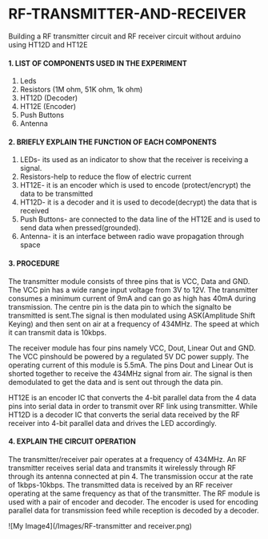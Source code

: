 # RF-TRANSMITTER-AND-RECEIVER
Building a RF transmitter circuit and RF receiver circuit without arduino using HT12D and HT12E

#### 1. LIST OF COMPONENTS USED IN THE EXPERIMENT

  1. Leds 
  2. Resistors (1M ohm, 51K ohm, 1k ohm)
  3. HT12D (Decoder)
  4. HT12E (Encoder)
  5. Push Buttons
  6. Antenna

#### 2. BRIEFLY  EXPLAIN  THE FUNCTION OF EACH COMPONENTS

  1. LEDs- its used as an indicator to show that the receiver is receiving a signal.
  2. Resistors-help to reduce the flow of electric current
  3. HT12E- it is an encoder which is used to encode (protect/encrypt)  the data to be transmitted
  4. HT12D- it is a decoder and it is used to decode(decrypt) the data that is received
  5. Push Buttons- are connected to the data line of the HT12E and is used to send data when pressed(grounded).
  6. Antenna- it is an interface between radio wave propagation through space

#### 3. PROCEDURE

The transmitter module consists of three pins that is VCC, Data and GND. The VCC pin has a wide range input voltage from 3V to 12V. The transmitter consumes a minimum current of 9mA and can go as high has 40mA during transmission. The centre pin is the data pin to which the signalto be transmitted is sent.The signal is then modulated using ASK(Amplitude Shift Keying) and then sent on air at a frequency of 434MHz. The speed at which it can transmit data is 10kbps.

The receiver module has four pins namely VCC, Dout, Linear Out and GND. The VCC pinshould be powered by a regulated 5V DC power supply. The operating current of this module is 5.5mA. The pins Dout and Linear Out is shorted together to receive the 434MHz signal from air. The signal is then demodulated to get the data and is sent out through the data pin.

HT12E is an encoder IC that converts the 4-bit parallel data from the 4 data pins into serial data in order to transmit over RF link using transmitter. While HT12D is a decoder IC that converts the serial data received by the RF receiver  into 4-bit  parallel data and drives the LED accordingly.

#### 4. EXPLAIN THE CIRCUIT OPERATION

The transmitter/receiver pair operates at a frequency of 434MHz. An RF transmitter receives serial data and transmits it wirelessly through RF through its antenna connected at pin 4. The transmission occur at the rate of 1kbps-10kbps. The transmitted data is received by an RF receiver operating at the same frequency as that  of the transmitter. The RF module is used with a pair of encoder and decoder. The encoder is used for encoding parallel data for transmission feed while reception is decoded by a decoder.

![My Image4](/Images/RF-transmitter and receiver.png)
